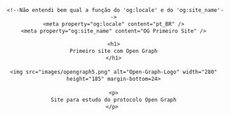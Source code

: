 <!--Não sei pra que serve o 'prefix'-->
<html lang="en">

  <head>
    <title>Meu primeiro site com Open Graph</title>
	<meta charset="utf-8" />
    <meta property="og:title" content="Meu primeiro site com Open Graph" />
    <meta property="og:type" content="website" />
	<meta property="og:url" content="https://pedrolcsilva.github.io/Primeira-Pag/" />
    <meta property="og:image" content="https://pedrolcsilva.github.io/Primeira-Pag/images/opengraph5.png"/>
    <meta property="og:image:height" content="370"/>
    <meta property="og:image:width"  content="560"/>
    <meta property="og:description" 
      content="Um site com o protocolo Open Graph, implementado para estudo no ALPHA EDTECH" />
	  
	 <!--Não entendi bem qual a função do 'og:locale' e do 'og:site_name'-->
    <meta property="og:locale" content="pt_BR" />
    <meta property="og:site_name" content="OG Primeiro Site" />

  </head>
  
  <body align="center">
  
    <h1>
	Primeiro site com Open Graph
	</h1>
	
	<img src="images/opengraph5.png" alt="Open-Graph-Logo" width="280" height="185" margin-bottom=24>
  
	<p>
	Site para estudo do protocolo Open Graph
	</p> 
	
  </body>



</html>